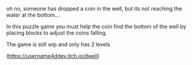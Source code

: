 oh no, someone has dropped a coin in the well, but its not reaching the water at the bottom...

In this puzzle game you must help the coin find the bottom of the well by placing blocks to adjust the coins falling.


The game is still wip and only has 2 levels

(https://username4ddev.itch.io/dwell)
 
